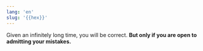 ```yaml
---
lang: 'en'
slug: '{{hex}}'
---
```


Given an infinitely long time, you will be correct.
**But only if you are open to admitting your mistakes.**
